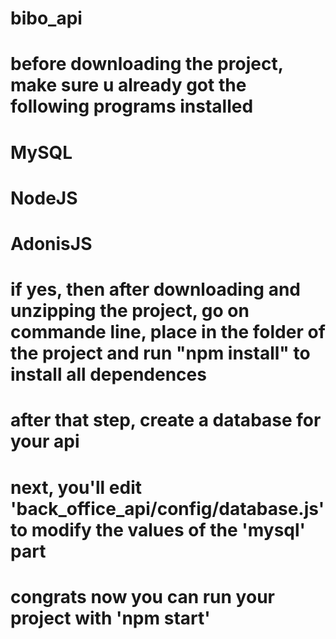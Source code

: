 # bibo_api

# before downloading the project, make sure u already got the following programs installed

# MySQL
# NodeJS
# AdonisJS

# if yes, then after downloading and unzipping the project, go on commande line, place in the folder of the project and run "npm install" to install all dependences

# after that step, create a database for your api

# next, you'll edit 'back_office_api/config/database.js' to modify the values of the 'mysql' part

# congrats now you can run your project with 'npm start'